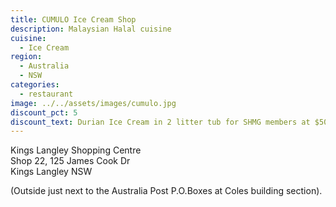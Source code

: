 ```yaml
---
title: CUMULO Ice Cream Shop
description: Malaysian Halal cuisine
cuisine:
  - Ice Cream
region:
  - Australia
  - NSW
categories:
  - restaurant
image: ../../assets/images/cumulo.jpg
discount_pct: 5
discount_text: Durian Ice Cream in 2 litter tub for SHMG members at $50 (normally $58), Pre-order only
---
```


Kings Langley Shopping Centre  
Shop 22, 125 James Cook Dr  
Kings Langley NSW

(Outside just next to the Australia Post P.O.Boxes at Coles building section).
